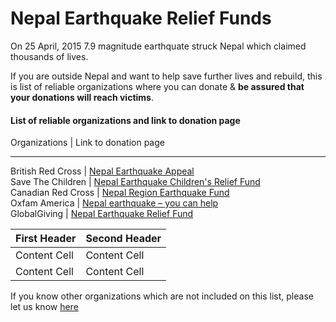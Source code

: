 # Nepal Earthquake Relief Funds

On 25 April, 2015 7.9 magnitude earthquate struck Nepal which claimed thousands of lives.

If you are outside Nepal and want to help save further lives and rebuild, this is list of reliable organizations where you can donate & **be assured that your donations will reach victims**.

#### List of reliable organizations and link to donation page

 Organizations       | Link to donation page 
 -------------------   ----------------------
 British Red Cross  | [Nepal Earthquake Appeal](http://www.redcross.org.uk/nepalearthquake)   
 Save The Children  | [Nepal Earthquake Children's Relief Fund](http://www.savethechildren.org/site/apps/nlnet/content2.aspx?c=8rKLIXMGIpI4E&b=9241341&ct=14615143)     
 Canadian Red Cross | [Nepal Region Earthquake Fund](https://secure.redcross.ca/registrant/donate.aspx?eventid=172921&__utma=225819417.301186905.1429981740.1429981740.1429981740.1&__utmb=225819417.0.10.1429981740&__utmc=225819417&__utmx=-&__utmz=225819417.1429981740.1.1.utmcsr=%28direct%29|utmccn=%28direct%29|utmcmd=%28none%29&__utmv=-&__utmk=214954644)    
 Oxfam America      |  [Nepal earthquake – you can help](https://secure2.oxfamamerica.org/page/content/nepal_earthquake/)    
 GlobalGiving       |  [Nepal Earthquake Relief Fund](http://www.globalgiving.org/projects/nepal-earthquake-relief-fund/)    


First Header  | Second Header
------------- | -------------
Content Cell  | Content Cell
Content Cell  | Content Cell

If you know other organizations which are not included on this list, please let us know [here](https://github.com/chhantyal/PreyForNepal/issues/1)
